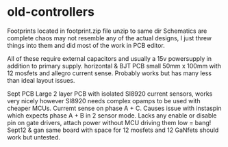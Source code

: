 # old-controllers
Footprints located in footprint.zip file unzip to same dir
Schematics are complete chaos may not resemble any of the actual designs, I just threw things into them and did most of the work in PCB editor.


All of these require external capacitors and usually a 15v powersupply in addition to primary supply.
horizontal & BJT PCB small 50mm x 100mm with 12 mosfets and allegro current sense. Probably works but has many less than ideal layout issues.


Sept PCB Large 2 layer PCB with isolated SI8920 current sensors, works very nicely however SI8920 needs complex opamps to be used with cheaper MCUs. Curremt sense on phase A + C. Causes issue with instaspin which expects phase A + B in 2 sensor mode. Lacks any enable or disable pin on gate drivers, attach power without MCU driving them low = bang!
Sept12 & gan same board with space for 12 mosfets and 12 GaNfets should work but untested.
